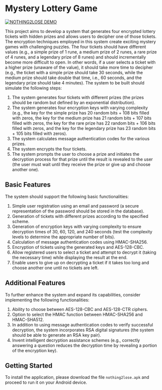 # Mystery Lottery Game

[![NOTHING2LOSE DEMO](http://img.youtube.com/vi/UfifT17lb00/0.jpg)](https://www.youtube.com/watch?v=UfifT17lb00 "Watch on Youtube")

This project aims to develop a system that generates four encrypted lottery tickets with hidden prizes and allows users to decipher one of those tickets. The encryption techniques employed in this system create exciting mystery games with challenging puzzles. The four tickets should have different values (e.g., a simple prize of 1 rune, a medium prize of 2 runes, a rare prize of 4 runes, and a legendary prize of 8 runes) and should incrementally become more difficult to open. In other words, if a user selects a ticket with a higher prize (unaware of the value), it should take more time to decipher (e.g., the ticket with a simple prize should take 30 seconds, while the medium prize should take double that time, i.e., 60 seconds, and the legendary prize should take 4 minutes). The system to be built should simulate the following steps:

1. The system generates four tickets with different prizes (the prizes should be random but defined by an exponential distribution).
2. The system generates four encryption keys with varying complexity (e.g., the key for the simple prize has 20 random bits + 108 bits filled with zeros, the key for the medium prize has 21 random bits + 107 bits filled with zeros, the key for the rare prize has 22 random bits + 106 bits filled with zeros, and the key for the legendary prize has 23 random bits + 105 bits filled with zeros).
3. The system calculates message authentication codes for the various prizes.
4. The system encrypts the four tickets.
5. The system prompts the user to choose a prize and initiates the decryption process for that prize until the result is revealed to the user (the user must wait until they receive the prize or give up and choose another one).

## Basic Features

The system should support the following basic functionalities:

1. Simple user registration using an email and password (a secure representation of the password should be stored in the database).
2. Generation of tickets with different prizes according to the specified scheme.
3. Generation of encryption keys with varying complexity to ensure decryption times of 30, 60, 120, and 240 seconds (test the complexity levels to determine the appropriate number of bits).
4. Calculation of message authentication codes using HMAC-SHA256.
5. Encryption of tickets using the generated keys and AES-128-CBC.
6. Allow registered users to select a ticket and attempt to decrypt it (taking the necessary time) while displaying the result at the end.
7. Enable users to give up on decrypting a ticket if it takes too long and choose another one until no tickets are left.

## Additional Features

To further enhance the system and expand its capabilities, consider implementing the following functionalities:

1. Ability to choose between AES-128-CBC and AES-128-CTR ciphers.
2. Option to select the HMAC function between HMAC-SHA256 and HMAC-SHA512.
3. In addition to using message authentication codes to verify successful decryption, the system incorporates RSA digital signatures (the system should be able to generate an RSA key pair).
4. Invent intelligent decryption assistance schemes (e.g., correctly answering a question reduces the decryption time by revealing a portion of the encryption key).

## Getting Started

To install the application, please download the file `nothing2lose.apk` and proceed to run it on your Android device.
